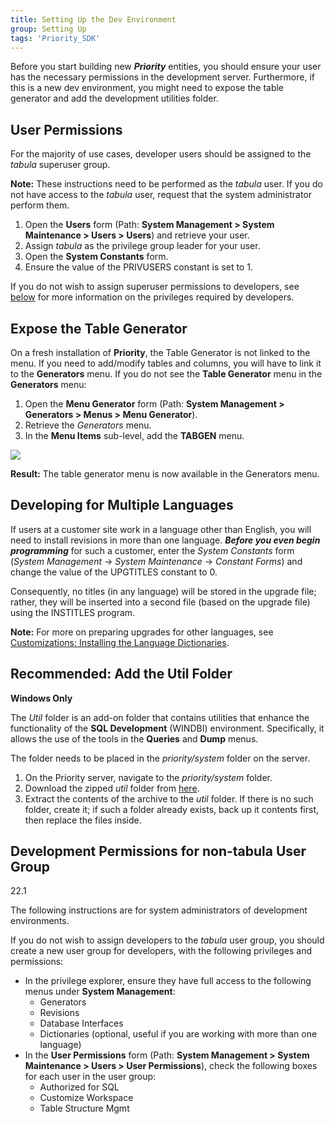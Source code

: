 ```yaml
---
title: Setting Up the Dev Environment
group: Setting Up
tags: 'Priority_SDK'
---
```


Before you start building new ***Priority*** entities, you should ensure your user has the necessary permissions in the development server. Furthermore, if this is a new dev environment, you might need to expose the table generator and add the development utilities folder.

## User Permissions

For the majority of use cases, developer users should be assigned to the *tabula* superuser group. 

**Note:** These instructions need to be performed as the *tabula* user. If you do not have access to the *tabula* user, request that the system administrator perform them.

1. Open the **Users** form (Path: **System Management > System Maintenance > Users > Users**) and retrieve your user.
2. Assign *tabula* as the privilege group leader for your user.
3. Open the **System Constants** form.
4. Ensure the value of the PRIVUSERS constant is set to 1.

If you do not wish to assign superuser permissions to developers, see [below](#development-permissions-for-non-tabula-user-group) for more information on the privileges required by developers.

## Expose the Table Generator

On a fresh installation of **Priority**, the Table Generator is not linked to the menu. If you need to add/modify tables and columns, you will have to link it to the **Generators** menu. If you do not see the **Table Generator** menu in the **Generators** menu:

1. Open the **Menu Generator** form (Path: **System Management > Generators > Menus > Menu Generator**).
2. Retrieve the *Generators* menu.
3. In the **Menu Items** sub-level, add the **TABGEN** menu.

![](https://cdn.priority-software.com/docs/images/SDK_GettingStarted_TableGenerator.png)

**Result:** The table generator menu is now available in the Generators menu.

## Developing for Multiple Languages

If users at a customer site work in a language other than English, you will need to install revisions in more than one language. ***Before you even begin programming*** for such a customer, enter the *System
Constants* form (*System Management* → *System Maintenance* → *Constant Forms*) and change the value of the UPGTITLES constant to 0.

Consequently, no titles (in any language) will be stored in the upgrade file; rather, they will be inserted into a second file (based on the upgrade file) using the INSTITLES program.

**Note:** For more on preparing upgrades for other languages, see [Customizations: Installing the Language Dictionaries](Customizations-Language-Dictionaries).

## Recommended: Add the Util Folder

**Windows Only**

The *Util* folder is an add-on folder that contains utilities that enhance the functionality of the **SQL Development** (WINDBI) environment. Specifically, it allows the use of the tools in the **Queries** and **Dump** menus. 

The folder needs to be placed in the *priority/system* folder on the server.

1. On the Priority server, navigate to the *priority/system* folder.
2. Download the zipped *util* folder from [here](https://cdn.priority-software.com/docs/images/util.zip).
3. Extract the contents of the archive to the *util* folder. If there is no such folder, create it; if such a folder already exists, back up it contents first, then replace the files inside.

## Development Permissions for non-tabula User Group

<span class="version-highlight">22.1</span>

The following instructions are for system administrators of development environments.

If you do not wish to assign developers to the *tabula* user group, you should create a new user group for developers, with the following privileges and permissions:

- In the privilege explorer, ensure they have full access to the following menus under **System Management**:
  - Generators
  - Revisions
  - Database Interfaces
  - Dictionaries (optional, useful if you are working with more than one language)
- In the **User Permissions** form (Path: **System Management > System Maintenance > Users > User Permissions**), check the following boxes for each user in the user group:
  - Authorized for SQL
  - Customize Workspace
  - Table Structure Mgmt

